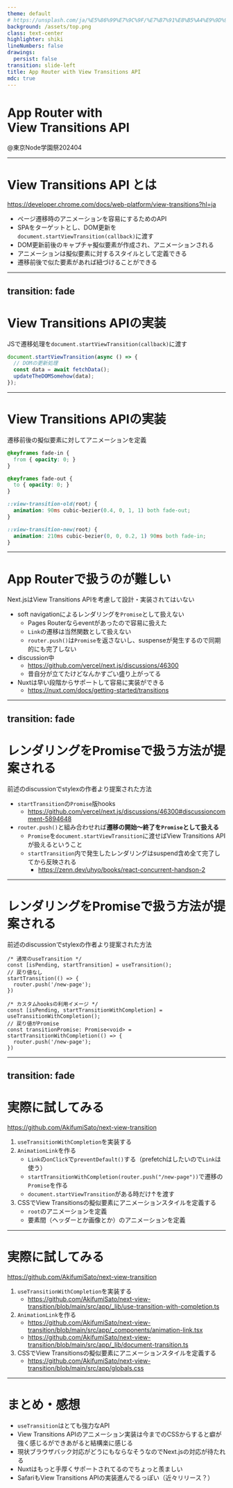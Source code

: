 ```yaml
---
theme: default
# https://unsplash.com/ja/%E5%86%99%E7%9C%9F/%E7%B7%91%E8%B5%A4%E9%9D%92%E3%81%AE%E5%85%89--MzXKfizmQs
background: /assets/top.png
class: text-center
highlighter: shiki
lineNumbers: false
drawings:
  persist: false
transition: slide-left
title: App Router with View Transitions API
mdc: true
---
```


# App Router with<br>View Transitions API

@東京Node学園祭202404

---

# View Transitions API とは

https://developer.chrome.com/docs/web-platform/view-transitions?hl=ja

- ページ遷移時のアニメーションを容易にするためのAPI
- SPAをターゲットとし、DOM更新を`document.startViewTransition(callback)`に渡す
- DOM更新前後のキャプチャ擬似要素が作成され、アニメーションされる
- アニメーションは擬似要素に対するスタイルとして定義できる
- 遷移前後で似た要素があれば紐づけることができる

---
transition: fade
---

# View Transitions APIの実装

JSで遷移処理を`document.startViewTransition(callback)`に渡す

```js
document.startViewTransition(async () => {
  // DOMの更新処理
  const data = await fetchData();
  updateTheDOMSomehow(data);
});
```

---

# View Transitions APIの実装

遷移前後の擬似要素に対してアニメーションを定義

```css
@keyframes fade-in {
  from { opacity: 0; }
}

@keyframes fade-out {
  to { opacity: 0; }
}

::view-transition-old(root) {
  animation: 90ms cubic-bezier(0.4, 0, 1, 1) both fade-out;
}

::view-transition-new(root) {
  animation: 210ms cubic-bezier(0, 0, 0.2, 1) 90ms both fade-in;
}
```

---

# App Routerで扱うのが難しい

Next.jsはView Transitions APIを考慮して設計・実装されてはいない

- soft navigationによるレンダリングを`Promise`として扱えない
  - Pages Routerならeventがあったので容易に扱えた
  - `Link`の遷移は当然関数として扱えない
  - `router.push()`は`Promise`を返さないし、suspenseが発生するので同期的にも完了しない
- discussion中
  - https://github.com/vercel/next.js/discussions/46300
  - 昔自分が立てたけどなんかすごい盛り上がってる
- Nuxtは早い段階からサポートして容易に実装ができる
  - https://nuxt.com/docs/getting-started/transitions

---
transition: fade
---

# レンダリングをPromiseで扱う方法が提案される

前述のdiscussionでstylexの作者より提案された方法

- `startTransition`の`Promise`版hooks
  - https://github.com/vercel/next.js/discussions/46300#discussioncomment-5894648
- `router.push()`と組み合わせれば**遷移の開始〜終了を`Promise`として扱える**
  - `Promise`を`document.startViewTransition`に渡せばView Transitions APIが扱えるということ
  - `startTransition`内で発生したレンダリングはsuspend含め全て完了してから反映される
    - https://zenn.dev/uhyo/books/react-concurrent-handson-2

---

# レンダリングをPromiseで扱う方法が提案される

前述のdiscussionでstylexの作者より提案された方法

```tsx
/* 通常のuseTransition */
const [isPending, startTransition] = useTransition();
// 戻り値なし
startTransition(() => {
  router.push('/new-page');
})
```

```tsx
/* カスタムhooksの利用イメージ */
const [isPending, startTransitionWithCompletion] = useTransitionWithCompletion();
// 戻り値がPromise
const transitionPromise: Promise<void> = startTransitionWithCompletion(() => {
  router.push('/new-page');
})
```

---
transition: fade
---

# 実際に試してみる

https://github.com/AkifumiSato/next-view-transition

1. `useTransitionWithCompletion`を実装する
2. `AnimationLink`を作る
    - `Link`の`onClick`で`preventDefault()`する（prefetchはしたいので`Link`は使う）
    - `startTransitionWithCompletion(router.push("/new-page"))`で遷移の`Promise`を作る
    - `document.startViewTransition`がある時だけ↑を渡す
3. CSSでView Transitionsの擬似要素にアニメーションスタイルを定義する
   - `root`のアニメーションを定義
   - 要素間（ヘッダーとか画像とか）のアニメーションを定義

---

# 実際に試してみる

https://github.com/AkifumiSato/next-view-transition

1. `useTransitionWithCompletion`を実装する
   - https://github.com/AkifumiSato/next-view-transition/blob/main/src/app/_lib/use-transition-with-completion.ts
2. `AnimationLink`を作る
   - https://github.com/AkifumiSato/next-view-transition/blob/main/src/app/_components/animation-link.tsx
   - https://github.com/AkifumiSato/next-view-transition/blob/main/src/app/_lib/document-transition.ts
3. CSSでView Transitionsの擬似要素にアニメーションスタイルを定義する
   - https://github.com/AkifumiSato/next-view-transition/blob/main/src/app/globals.css

---

# まとめ・感想

- `useTransition`はとても強力なAPI
- View Transitions APIのアニメーション実装は今までのCSSからすると癖が強く感じるができあがると結構楽に感じる
- 現状ブラウザバック対応がどうにもならなそうなのでNext.jsの対応が待たれる
- Nuxtはもっと手厚くサポートされてるのでちょっと羨ましい
- SafariもView Transitions APIの実装進んでるっぽい（近々リリース？）
